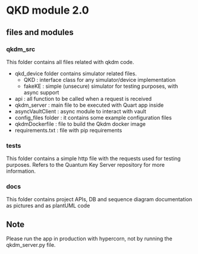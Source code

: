 # QKD module 2.0

## files and modules 

### qkdm_src 
This folder contains all files related with qkdm code. 
- qkd_device folder contains simulator related files. 
    - QKD : interface class for any simulator/device implementation 
    - fakeKE : simple (unsecure) simulator for testing purposes, with async support
- api : all function to be called when a request is received 
- qkdm_server : main file to be executed with Quart app inside 
- asyncVaultClient : async module to interact with vault 
- config_files folder : it contains some example configuration files 
- qkdmDockerfile : file to build the Qkdm docker image
- requirements.txt : file with pip requirements 

### tests 
This folder contains a simple http file with the requests used for testing purposes. Refers to the Quantum Key Server repository for more information. 

### docs
This folder contains project APIs, DB and sequence diagram documentation as pictures and as plantUML code

## Note
Please run the app in production with hypercorn, not by running the qkdm_server.py file. 

